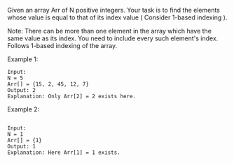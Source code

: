 Given an array Arr of N positive integers. Your task is to find the elements whose value is equal to that of its index value ( Consider 1-based indexing ).

Note: There can be more than one element in the array which have the same value as its index. You need to include every such element's index. Follows 1-based indexing of the array.

Example 1:
```
Input:
N = 5
Arr[] = {15, 2, 45, 12, 7}
Output: 2
Explanation: Only Arr[2] = 2 exists here.

```

Example 2:
```

Input: 
N = 1
Arr[] = {1}
Output: 1
Explanation: Here Arr[1] = 1 exists.
```
